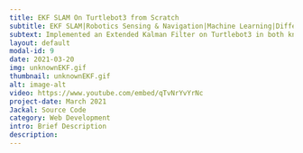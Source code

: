 ```yaml
---
title: EKF SLAM On Turtlebot3 from Scratch
subtitle: EKF SLAM|Robotics Sensing & Navigation|Machine Learning|Differential Drive Control
subtext: Implemented an Extended Kalman Filter on Turtlebot3 in both known and unknown data association and used machine learning to detect landmarks from laserscan  
layout: default
modal-id: 9
date: 2021-03-20
img: unknownEKF.gif
thumbnail: unknownEKF.gif
alt: image-alt
video: https://www.youtube.com/embed/qTvNrYvYrNc
project-date: March 2021
Jackal: Source Code
category: Web Development
intro: Brief Description
description:   
---
```


